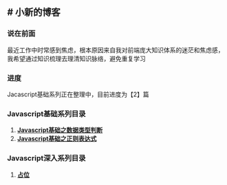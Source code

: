 ## # 小新的博客

### 说在前面

最近工作中时常感到焦虑，根本原因来自我对前端庞大知识体系的迷茫和焦虑感，我希望通过知识梳理去理清知识脉络，避免重复学习

### 进度
Jacascript基础系列正在整理中，目前进度为【2】篇

### Javascript基础系列目录
1. [****Javascript基础之数据类型判断****](https://github.com/saltires/Blog/blob/master/Article/Javascript%E5%9F%BA%E7%A1%80%E7%B3%BB%E5%88%97/Javascript%E5%B7%A5%E5%85%B7%E7%B1%BB%E6%96%B9%E6%B3%95%E4%B9%8B%E6%95%B0%E6%8D%AE%E7%B1%BB%E5%9E%8B%E5%88%A4%E6%96%AD.md)
2. [****Javascript基础之正则表达式****](https://github.com/saltires/Blog/blob/master/Article/Javascript%E5%9F%BA%E7%A1%80%E7%B3%BB%E5%88%97/Javascript%E5%9F%BA%E7%A1%80%E4%B9%8B%E6%AD%A3%E5%88%99%E8%A1%A8%E8%BE%BE%E5%BC%8F.md)

### Javascript深入系列目录
1. [**占位**](https://note.youdao.com/)
